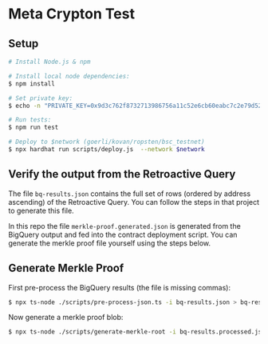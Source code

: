 # Meta Crypton Test

## Setup

```bash
# Install Node.js & npm

# Install local node dependencies:
$ npm install

# Set private key:
$ echo -n "PRIVATE_KEY=0x9d3c762f8732713986756a11c52e6cb60eabc7c2e79d52876ca51425456f1616" > .env

# Run tests:
$ npm run test

# Deploy to $network (goerli/kovan/ropsten/bsc_testnet)
$ npx hardhat run scripts/deploy.js  --network $network
```

## Verify the output from the Retroactive Query

The file `bq-results.json` contains the full set of rows (ordered by address ascending) of the Retroactive Query. You can follow the steps in that project to generate this file.

In this repo the file `merkle-proof.generated.json` is generated from the BigQuery output and fed into the contract deployment script. You can generate the merkle proof file yourself using the steps below.

## Generate Merkle Proof

First pre-process the BigQuery results (the file is missing commas):

```sh
$ npx ts-node ./scripts/pre-process-json.ts -i bq-results.json > bq-results.processed.json
```

Now generate a merkle proof blob:

```sh
$ npx ts-node ./scripts/generate-merkle-root -i bq-results.processed.json > merkle-proof.generated.json
```
